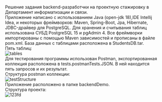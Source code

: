 Решение задания backend-разработчки на проектную стажировку в Департамент информатизации и связи.  
Приложение написано с использованием Java (open-jdk 18),IDE Intellij Idea, и некоторых фреймворков: Maven, Spring-Boot, Jpa, Hibernate, JDBC-драйвер для PostgreSQL. Для хранения и считывания таблиц использована СУБД PostgreSQL 15 и pgAdmin 4. Все фреймворки импортированы с помощью Maven зависимостей и прописаны в файле pom.xml. 
База данных с таблицами расположена в StudentsDB.tar.  
Пять таблиц:  
![tables](https://user-images.githubusercontent.com/100666803/202534851-197a2fd2-a33b-4993-9ec8-9e4486c12a8f.PNG)  
Для тестирования программы использован Postman, экспортированная коллекция расположена в tests.postmanTests.JSON. В ней находится пять запросов и их результат.  
Структура postman коллекции:  
![testStructure](https://user-images.githubusercontent.com/100666803/202533810-3331bb13-fd38-44d2-869b-c613fa8ceeb9.PNG)  
Приложение расположено в папке backendDemo.  
Структура проекта:  
![123fd](https://user-images.githubusercontent.com/100666803/202532983-0d2c152d-a394-4389-8f21-67fe92cf2aad.PNG)  
